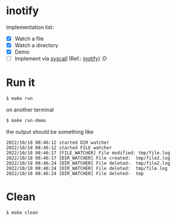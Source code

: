 # inotify

Implementation list:

- [x] Watch a file
- [x] Watch a directory
- [x] Demo
- [ ] Implement via [syscall](https://pkg.go.dev/syscall) (Ref.: [inotify](https://man7.org/linux/man-pages/man7/inotify.7.html)) :D

# Run it
```sh
$ make run
```

on another terminal
```sh
$ make run-demo
```

the output should be something like
```
2022/10/18 08:46:12 started DIR watcher
2022/10/18 08:46:12 started FILE watcher
2022/10/18 08:46:17 [FILE_WATCHER] File modified: tmp/file.log
2022/10/18 08:46:17 [DIR_WATCHER] File created:  tmp/file2.log
2022/10/18 08:46:24 [DIR_WATCHER] File deleted:  tmp/file2.log
2022/10/18 08:46:24 [DIR_WATCHER] File deleted:  tmp/file.log
2022/10/18 08:46:24 [DIR_WATCHER] File deleted:  tmp
```

# Clean
```sh
$ make clean
```
